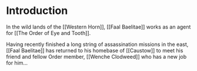 # Introduction

In the wild lands of the [[Western Horn]], [[Faal Baelitae]] works as an agent for [[The Order of Eye and Tooth]].

Having recently finished a long string of assassination missions in the east, [[Faal Baelitae]] has returned to his homebase of [[Caustow]] to meet his friend and fellow Order member, [[Wenche Clodweed]] who has a new job for him...